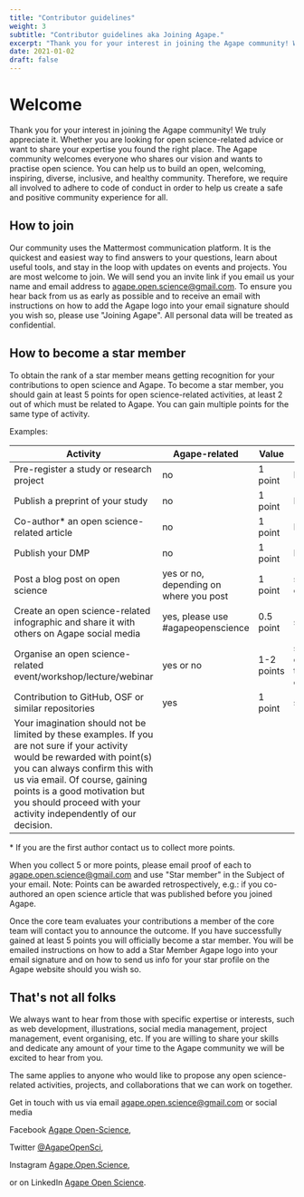 ```yaml
---
title: "Contributor guidelines"
weight: 3
subtitle: "Contributor guidelines aka Joining Agape."
excerpt: "Thank you for your interest in joining the Agape community! We truly appreciate it. Whether you are looking for open science-related advice or want to share your expertise you found the right place."
date: 2021-01-02
draft: false
---
```


# Welcome

Thank you for your interest in joining the Agape community! We truly appreciate it. Whether you are looking for open science-related advice or want to share your expertise you found the right place. The Agape community welcomes everyone who shares our vision and wants to practise open science. You can help us to build an open, welcoming, inspiring, diverse, inclusive, and healthy community. Therefore, we require all involved to adhere to code of conduct in order to help us create a safe and positive community experience for all.


## How to join

Our community uses the Mattermost communication platform. It is the quickest and easiest way to find answers to your questions, learn about useful tools, and stay in the loop with updates on events and projects. You are most welcome to join. We will send you an invite link if you email us your name and email address to [agape.open.science@gmail.com](mailto:agape.open.science@gmail.com). To ensure you hear back from us as early as possible and to receive an email with instructions on how to add the Agape logo into your email signature should you wish so, please use "Joining Agape". All personal data will be treated as confidential.


## How to become a star member

To obtain the rank of a star member means getting recognition for your contributions to open science and Agape. To become a star member, you should gain at least 5 points for open science-related activities, at least 2 out of which must be related to Agape. You can gain multiple points for the same type of activity.

Examples:

| **Activity** | **Agape-related** | **Value** | **Proof to send** |
| --- | --- | --- | --- |
| Pre-register a study or research project | no | 1 point | DOI |
| Publish a preprint of your study | no | 1 point | DOI |
| Co-author\* an open science-related article | no | 1 point | DOI |
| Publish your DMP | no | 1 point | DOI |
| Post a blog post on open science | yes or no, depending on where you post | 1 point | screenshot, email confirmation, etc. |
| Create an open science-related infographic and share it with others on Agape social media | yes, please use #agapeopenscience | 0.5 point | screenshot, SVG file |
| Organise an open science-related event/workshop/lecture/webinar | yes or no | 1-2 points | share info on our communication platform prior to the event/workshop/lecture/webinar |
| Contribution to GitHub, OSF or similar repositories | yes | 1 point | share a link or DOI |
| Your imagination should not be limited by these examples. If you are not sure if your activity would be rewarded with point(s) you can always confirm this with us via email. Of course, gaining points is a good motivation but you should proceed with your activity independently of our decision. | 

\* If you are the first author contact us to collect more points.

When you collect 5 or more points, please email proof of each to [agape.open.science@gmail.com](mailto:agape.open.science@gmail.com) and use "Star member" in the Subject of your email. Note: Points can be awarded retrospectively, e.g.: if you co-authored an open science article that was published before you joined Agape.

Once the core team evaluates your contributions a member of the core team will contact you to announce the outcome. If you have successfully gained at least 5 points you will officially become a star member. You will be emailed instructions on how to add a Star Member Agape logo into your email signature and on how to send us info for your star profile on the Agape website should you wish so.


## That's not all folks

We always want to hear from those with specific expertise or interests, such as web development, illustrations, social media management, project management, event organising, etc. If you are willing to share your skills and dedicate any amount of your time to the Agape community we will be excited to hear from you.

The same applies to anyone who would like to propose any open science-related activities, projects, and collaborations that we can work on together.


Get in touch with us via email [agape.open.science@gmail.com](mailto:agape.open.science@gmail.com) or social media

Facebook [Agape Open-Science](https://facebook.com/AgapeOpen-Science),

Twitter [@AgapeOpenSci](https://twitter.com/AgapeOpenSci),

Instagram [Agape.Open.Science](https://www.instagram.com/Agape.Open.Science),

or on LinkedIn [Agape Open Science](https://www.linkedin.com/company/agape-open-science/).